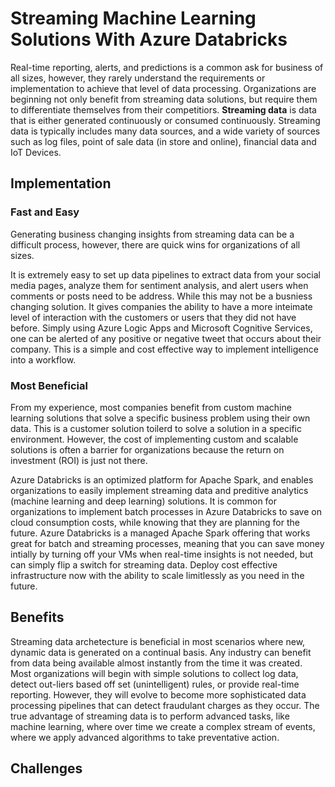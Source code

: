 # Streaming Machine Learning Solutions With Azure Databricks


Real-time reporting, alerts, and predictions is a common ask for business of all sizes, however, they rarely understand the requirements or implementation to achieve that level of data processing.  Organizations are beginning not only benefit from streaming data solutions, but require them to differentiate themselves from their competitiors. **Streaming data** is data that is either generated continuously or consumed continuously. Streaming data is typically includes many data sources, and a wide variety of sources such as log files, point of sale data (in store and online), financial data and IoT Devices. 

## Implementation
### Fast and Easy
Generating business changing insights from streaming data can be a difficult process, however, there are quick wins for organizations of all sizes. 

It is extremely easy to set up data pipelines to extract data from your social media pages, analyze them for sentiment analysis, and alert users when comments or posts need to be address. While this may not be a busniess changing solution. It gives companies the ability to have a more inteimate level of interaction with the customers or users that they did not have before. Simply using Azure Logic Apps and Microsoft Cognitive Services, one can be alerted of any positive or negative tweet that occurs about their company. This is a simple and cost effective way to implement intelligence into a workflow. 

### Most Beneficial 
From my experience, most companies benefit from custom machine learning solutions that solve a specific business problem using their own data. This is a customer solution toilerd to solve a solution in a specific environment. However, the cost of implementing custom and scalable solutions is often a barrier for organizations because the return on investment (ROI) is just not there. 

Azure Databricks is an optimized platform for Apache Spark, and enables organizations to easily implement streaming data and preditive analytics (machine learning and deep learning) solutions. It is common for organizations to implement batch processes in Azure Databricks to save on cloud consumption costs, while knowing that they are planning for the future. Azure Databricks is a managed Apache Spark offering that works great for batch and streaming processes, meaning that you can save money intially by turning off your VMs when real-time insights is not needed, but can simply flip a switch for streaming data. Deploy cost effective infrastructure now with the ability to scale limitlessly as you need in the future. 


## Benefits
Streaming data archetecture is beneficial in most scenarios where new, dynamic data is generated on a continual basis. Any industry can benefit from data being available almost instantly from the time it was created. Most organizations will begin with simple solutions to collect log data, detect out-liers based off set (unintelligent) rules, or provide real-time reporting. However, they will evolve to become more sophisticated data processing pipelines that can detect fraudulant charges as they occur. The true advantage of streaming data is to perform advanced tasks, like machine learning, where over time we create a complex stream of events, where we apply advanced algorithms to take preventative action. 


## Challenges


